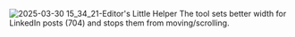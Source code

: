 ![2025-03-30 15_34_21-Editor's Little Helper](https://github.com/user-attachments/assets/e4990b9a-88aa-42f6-b001-9d0e4cad96e5)
The tool sets better width for LinkedIn posts (704) and stops them from moving/scrolling.
